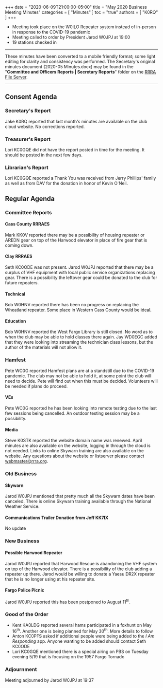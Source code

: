 +++
date = "2020-06-09T21:00:00-05:00"
title = "May 2020 Business Meeting Minutes"
categories = [ "Minutes" ]
toc = "true"
authors = [ "K0RQ" ]
+++
* Meeting took place on the W0ILO Repeater system instead of in-person in response to the COVID-19 pandemic
* Meeting called to order by President Jarod W0JPJ at 19:00
* 19 stations checked in

<!--more-->

---

These minutes have been converted to a mobile friendly format; some light
editing for clarity and consistency was performed. The Secretary's original
minutes document (2020-05 Minutes.docx) may be found in the
"**Committee and Officers Reports | Secretary Reports**" folder on the
[RRRA File Server](https://cloud.rrra.org/). 

---

## Consent Agenda 

### Secretary's Report

Jake K0RQ reported that last month's minutes are available on the club
cloud website. No corrections reported.

### Treasurer's Report

Lori KC0GQE did not have the report posted in time for the meeting. It
should be posted in the next few days.

### Librarian's Report

Lori KC0GQE reported a Thank You was received from Jerry Phillips'
family as well as from DAV for the donation in honor of Kevin O'Neil.

## Regular Agenda

### Committee Reports 

#### Cass County RRRAES

Mark KK0V reported there may be a possibility of housing repeater or
AREDN gear on top of the Harwood elevator in place of fire gear that is
coming down.

#### Clay RRRAES

Seth KC0ODE was not present. Jarod W0JPJ reported that there may be
a surplus of VHF equipment with local public service organizations
replacing gear. There is a possibility the leftover gear could be
donated to the club for future repeaters.

#### Technical

Bob W0HNV reported there has been no progress on replacing the Wheatland
repeater. Some place in Western Cass County would be ideal.

#### Education

Bob W0HNV reported the West Fargo Library is still closed. No word as to
when the club may be able to hold classes there again. Jay WD0EGC added
that they were looking into streaming the technician class lessons, but
the author of the materials will not allow it.

### Hamfest

Pete WC0G reported Hamfest plans are at a standstill due to the COVID-19
pandemic. The club may not be able to hold it, at some point the club
will need to decide. Pete will find out when this must be decided.
Volunteers will be needed if plans do proceed.

#### VEs

Pete WC0G reported he has been looking into remote testing due to the
last few sessions being cancelled. An outdoor testing session may be a
possibility.

#### Media

Steve K0STK reported the website domain name was renewed. April minutes
are also available on the website, logging in through the cloud is not
needed. Links to online Skywarn training are also available on the
website. Any questions about the website or listserver please contact
webmaster@rrra.org.

### Old Business

#### Skywarn

Jarod W0JPJ mentioned that pretty much all the Skywarn dates have
been canceled. There is online Skywarn training available through the
National Weather Service.

#### Communications Trailer Donation from Jeff KK7IX

No update

### New Business

#### Possible Harwood Repeater

Jarod W0JPJ reported that Harwood Rescue is abandoning the VHF system on
top of the Harwood elevator. There is a possibility of the club adding
a repeater up there. Jarod would be willing to donate a Yaesu DR2X
repeater that he is no longer using at his repeater site.

#### Fargo Police Picnic

Jarod W0JPJ reported this has been postponed to August 11<sup>th</sup>.

### Good of the Order

* Kent KA0LDG reported several hams participated in a foxhunt on May
16<sup>th</sup>. Another one is being planned for May 30<sup>th</sup>.
More details to follow
* Anton KC0PFS asked if additional people were being added to the *I Am
Responding* app. Anyone wanting to be added should contact Seth KC0ODE
* Lori KC0GQE mentioned there is a special airing on PBS on Tuesday
evening 5/19 that is focusing on the 1957 Fargo Tornado

### Adjournment

Meeting adjourned by Jarod W0JPJ at 19:37
